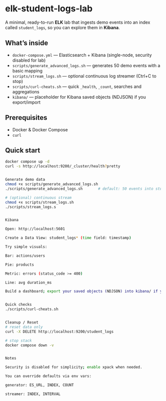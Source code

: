 # elk-student-logs-lab

A minimal, ready-to-run **ELK** lab that ingests demo events into an index called `student_logs`, so you can explore them in **Kibana**.

## What’s inside
- `docker-compose.yml` — Elasticsearch + Kibana (single-node, security disabled for lab)
- `scripts/generate_advanced_logs.sh` — generates 50 demo events with a basic mapping
- `scripts/stream_logs.sh` — optional continuous log streamer (Ctrl+C to stop)
- `scripts/curl-cheats.sh` — quick `_health`, `_count`, searches and aggregations
- `kibana/` — placeholder for Kibana saved objects (NDJSON) if you export/import

## Prerequisites
- Docker & Docker Compose
- `curl`

## Quick start
```bash
docker compose up -d
curl -s http://localhost:9200/_cluster/health?pretty


Generate demo data
chmod +x scripts/generate_advanced_logs.sh
./scripts/generate_advanced_logs.sh       # default: 50 events into student_logs

# (optional) continuous stream
chmod +x scripts/stream_logs.sh
./scripts/stream_logs.s


Kibana

Open: http://localhost:5601

Create a Data View: student_logs* (time field: timestamp)

Try simple visuals:

Bar: actions/users

Pie: products

Metric: errors (status_code >= 400)

Line: avg duration_ms

Build a dashboard; export your saved objects (NDJSON) into kibana/ if you like.


Quick checks
./scripts/curl-cheats.sh


Cleanup / Reset
# reset data only
curl -X DELETE http://localhost:9200/student_logs

# stop stack
docker compose down -v


Notes

Security is disabled for simplicity; enable xpack when needed.

You can override defaults via env vars:

generator: ES_URL, INDEX, COUNT

streamer: INDEX, INTERVAL


